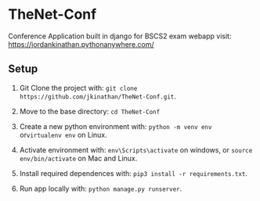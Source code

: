 # TheNet-Conf
Conference Application built in django for BSCS2 exam
webapp visit: https://jordankinathan.pythonanywhere.com/
## Setup

1. Git Clone the project with: ```git clone https://github.com/jkinathan/TheNet-Conf.git```.

2. Move to the base directory: ```cd TheNet-Conf```

3. Create a new python environment with: ```python -m venv env``` or```virtualenv env``` on Linux.

4. Activate environment with: ```env\Scripts\activate``` on windows, or ```source env/bin/activate``` on Mac and Linux.

5. Install required dependences with: ```pip3 install -r requirements.txt```.

6. Run app locally with: ```python manage.py runserver```.

